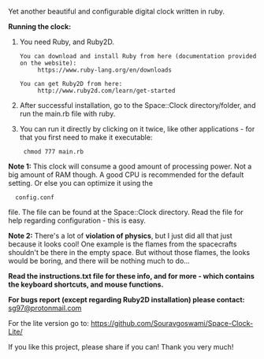 Yet another beautiful and configurable digital clock written in ruby.

**Running the clock:**
  1. You need Ruby, and Ruby2D.
         
         You can download and install Ruby from here (documentation provided on the website):
              https://www.ruby-lang.org/en/downloads
         
         You can get Ruby2D from here:
              http://www.ruby2d.com/learn/get-started
             
  2. After successful installation, go to the Space::Clock directory/folder, and run the main.rb file with ruby.
  3. You can run it directly by clicking on it twice, like other applications - for that you first need to make it executable:
  
          chmod 777 main.rb


**Note 1:**
  This clock will consume a good amount of processing power. Not a big amount of RAM though. A good CPU is recommended
  for the default setting. Or else you can optimize it using the
  
      config.conf
file. The file can be found at the Space::Clock directory. Read the file for help regarding configuration - this is easy.

**Note 2:**
  There's a lot of **violation of physics**, but I just did all that just because it looks cool! One example is the flames from the   spacecrafts shouldn't be there in the empty space. But without those flames, the looks would be boring, and there will be       nothing much to do...

**Read the instructions.txt file for these info, and for more - which contains the keyboard shortcuts, and mouse functions.**

**For bugs report (except regarding Ruby2D installation) please contact:**
  sg97@protonmail.com
  
For the lite version go to: https://github.com/Souravgoswami/Space-Clock-Lite/
  
If you like this project, please share if you can! Thank you very much!

